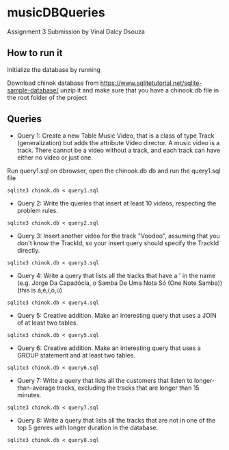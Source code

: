 # musicDBQueries
Assignment 3 Submission by Vinal Dalcy Dsouza

## How to run it

Initialize the database by running

Download chinok database from https://www.sqlitetutorial.net/sqlite-sample-database/ unzip it and make sure that you have a chinook.db file in the root folder of the project

## Queries

* Query 1: Create a new Table Music Video, that is a class of type Track (generalization) but adds the attribute Video director. A music video is a track. There cannot be a video without a track, and each track can have either no video or just one. 

Run query1.sql on dbrowser, open the chinook.db db and run the query1.sql file

```
sqlite3 chinok.db < query1.sql
```

* Query 2: Write the queries that insert at least 10 videos, respecting the problem rules.
```
sqlite3 chinok.db < query2.sql
```
* Query 3:  Insert another video for the track "Voodoo", assuming that you don't know the TrackId, so your insert query should specify the TrackId directly.
```
sqlite3 chinok.db < query3.sql
```
* Query 4:  Write a query that lists all the tracks that have a ' in the name (e.g. Jorge Da Capadócia, o Samba De Uma Nota Só (One Note Samba)) (this is á,é,í,ó,ú)
```
sqlite3 chinok.db < query4.sql
```

* Query 5: Creative addition. Make an interesting query that uses a JOIN of at least two tables.
```
sqlite3 chinok.db < query5.sql
```

* Query 6: Creative addition. Make an interesting query that uses a GROUP statement and at least two tables.
```
sqlite3 chinok.db < query6.sql
```

* Query 7:  Write a query that lists all the customers that listen to longer-than-average tracks, excluding the tracks that are longer than 15 minutes. 
```
sqlite3 chinok.db < query7.sql
```

* Query 8:  Write a query that lists all the tracks that are not in one of the top 5 genres with longer duration in the database. 
```
sqlite3 chinok.db < query8.sql
```
